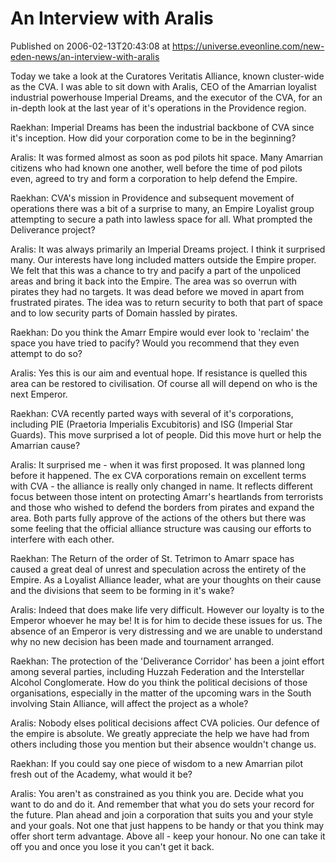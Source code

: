 # An Interview with Aralis
Published on 2006-02-13T20:43:08 at https://universe.eveonline.com/new-eden-news/an-interview-with-aralis

Today we take a look at the Curatores Veritatis Alliance, known cluster-wide as the CVA. I was able to sit down with Aralis, CEO of the Amarrian loyalist industrial powerhouse Imperial Dreams, and the executor of the CVA, for an in-depth look at the last year of it's operations in the Providence region. 

Raekhan: Imperial Dreams has been the industrial backbone of CVA since it's inception. How did your corporation come to be in the beginning? 

Aralis: It was formed almost as soon as pod pilots hit space. Many Amarrian citizens who had known one another, well before the time of pod pilots even, agreed to try and form a corporation to help defend the Empire. 

Raekhan: CVA's mission in Providence and subsequent movement of operations there was a bit of a surprise to many, an Empire Loyalist group attempting to secure a path into lawless space for all. What prompted the Deliverance project? 

Aralis: It was always primarily an Imperial Dreams project. I think it surprised many. Our interests have long included matters outside the Empire proper. We felt that this was a chance to try and pacify a part of the unpoliced areas and bring it back into the Empire. The area was so overrun with pirates they had no targets. It was dead before we moved in apart from frustrated pirates. The idea was to return security to both that part of space and to low security parts of Domain hassled by pirates. 

Raekhan: Do you think the Amarr Empire would ever look to 'reclaim' the space you have tried to pacify? Would you recommend that they even attempt to do so? 

Aralis: Yes this is our aim and eventual hope. If resistance is quelled this area can be restored to civilisation. Of course all will depend on who is the next Emperor. 

Raekhan: CVA recently parted ways with several of it's corporations, including PIE (Praetoria Imperialis Excubitoris) and ISG (Imperial Star Guards). This move surprised a lot of people. Did this move hurt or help the Amarrian cause? 

Aralis: It surprised me - when it was first proposed. It was planned long before it happened. The ex CVA corporations remain on excellent terms with CVA - the alliance is really only changed in name. It reflects different focus between those intent on protecting Amarr's heartlands from terrorists and those who wished to defend the borders from pirates and expand the area. Both parts fully approve of the actions of the others but there was some feeling that the official alliance structure was causing our efforts to interfere with each other. 

Raekhan: The Return of the order of St. Tetrimon to Amarr space has caused a great deal of unrest and speculation across the entirety of the Empire. As a Loyalist Alliance leader, what are your thoughts on their cause and the divisions that seem to be forming in it's wake? 

Aralis: Indeed that does make life very difficult. However our loyalty is to the Emperor whoever he may be! It is for him to decide these issues for us. The absence of an Emperor is very distressing and we are unable to understand why no new decision has been made and tournament arranged. 

Raekhan: The protection of the 'Deliverance Corridor' has been a joint effort among several parties, including Huzzah Federation and the Interstellar Alcohol Conglomerate. How do you think the political decisions of those organisations, especially in the matter of the upcoming wars in the South involving Stain Alliance, will affect the project as a whole? 

Aralis: Nobody elses political decisions affect CVA policies. Our defence of the empire is absolute. We greatly appreciate the help we have had from others including those you mention but their absence wouldn't change us. 

Raekhan: If you could say one piece of wisdom to a new Amarrian pilot fresh out of the Academy, what would it be? 

Aralis: You aren't as constrained as you think you are. Decide what you want to do and do it. And remember that what you do sets your record for the future. Plan ahead and join a corporation that suits you and your style and your goals. Not one that just happens to be handy or that you think may offer short term advantage. Above all - keep your honour. No one can take it off you and once you lose it you can't get it back.
